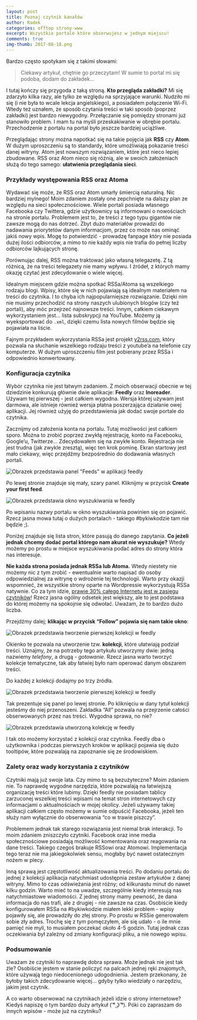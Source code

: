 ```yaml
---
layout: post
title: Poznaj czytnik kanałów
author: Radek
categories: offtop strony-www
excerpt: Wszystkie portale które obserwujesz w jednym miejscu!
comments: true
img-thumb: 2017-08-18.png
---
```


Bardzo często spotykam się z takimi słowami:

>Ciekawy artykuł, chętnie go przeczytam! W sumie to portal mi się podoba, dodam do zakładek…

I tutaj kończy się przygoda z taką stroną. **Kto przegląda zakładki?** Mi się zdarzyło kilka razy, ale tylko ze względu na sprzyjające warunki. Nudziło mi się (i nie była to wcale lekcja angielskiego), a posiadałem połączenie Wi-Fi. Wtedy też uznałem, że sposób czytania treści w taki sposób (poprzez zakładki) jest bardzo niewygodny. Przełączanie się pomiędzy stronami już stanowiło problem. I mam tu na myśli przeskakiwanie w obrębie portalu. Przechodzenie z portalu na portal było jeszcze bardziej uciążliwe.

Przeglądając strony można napotkać się na takie pojęcia jak **RSS** czy **Atom**. W dużym uproszczeniu są to standardy, które umożliwiają pokazanie treści danej witryny. Atom jest nowszym rozwiązaniem, które jest nieco lepiej zbudowane. RSS oraz Atom nieco się różnią, ale w swoich założeniach służą do tego samego: **ułatwienia przeglądania sieci**.

### Przykłady występowania RSS oraz Atoma

Wydawać się może, że RSS oraz Atom umarły śmiercią naturalną. Nic bardziej mylnego! Moim zdaniem zostały one zepchnięte na dalszy plan ze względu na sieci społecznościowe. Wiele portali posiada własnego Facebooka czy Twittera, gdzie użytkownicy są informowani o nowościach na stronie portalu. Problemem jest to, że treści z tego typu gigantów nie zawsze mogą do nas dotrzeć. Zbyt dużo materiałów prowadzi do nadawania priorytetów danym informacjom, przez co może nas ominąć jakiś nowy wpis. Mogę to potwierdzić - prowadzę fanpage który nie posiada dużej ilości odbiorców, a mimo to nie każdy wpis nie trafia do pełnej liczby odbiorców lajkujących stronę.

Porównując dalej, RSS można traktować jako własną telegazetę. Z tą różnicą, że na treści telegazety nie mamy wpływu. I źródeł, z których mamy okazję czytać jest zdecydowanie o wiele więcej.

Idealnym miejscem gdzie można spotkać RSSa/Atoma są wszelkiego rodzaju blogi. Wpisy, które się w nich pojawiają są idealnym materiałem na treści do czytnika. I to chyba ich najpopularniejsze rozwiązanie. Dzięki nim nie musimy przechodzić na strony naszych ulubionych blogów (czy też portali), aby móc przejrzeć najnowsze treści. Innym, całkiem ciekawym wykorzystaniem jest… lista subskrypcji na YouTube. Możemy ją wyeksportować do `.xml`, dzięki czemu lista nowych filmów będzie się pojawiała na liście.

Fajnym przykładem wykorzystania RSSa jest projekt [y2rss.com](https://y2rss.com/), który pozwala na słuchanie wszelkiego rodzaju treści z youtube’a na telefonie czy komputerze. W dużym uproszczeniu film jest pobierany przez RSSa i odpowiednio konwertowany.

### Konfiguracja czytnika

Wybór czytnika nie jest łatwym zadaniem. Z moich obserwacji obecnie w tej dziedzinie konkurują głównie dwie aplikacje: **Feedly** oraz **Inoreader**. Używam tej pierwszej - jest całkiem wygodna. Wersja której używam jest darmowa, ale istnieje również wersja płatna poszerzająca działanie owej aplikacji. Jej również użyję do przedstawienia jak dodać swoje portale do czytnika.

Zacznijmy od założenia konta na portalu. Tutaj możliwości jest całkiem sporo. Można to zrobić poprzez zwykłą rejestrację, konto na Facebooku, Google’u, Twitterze… Zdecydowałem się na zwykłe konto. Rejestracja nie jest trudna (jak zwykle zresztą), więc ten krok pominę. Ekran startowy jest mało ciekawy, więc przejdźmy bezpośrednio do dodawania własnych portali.

![Obrazek przedstawia panel "Feeds" w aplikacji feedly]({{site.baseurl}}/img/post-img/2017-08-18/fot01.png)


Po lewej stronie znajduje się mały, szary panel. Kliknijmy w przycisk **Create your first feed**.

![Obrazek przedstawia okno wyszukiwania w feedly]({{site.baseurl}}/img/post-img/2017-08-18/fot02.png)

Po wpisaniu nazwy portalu w okno wyszukiwania powinien się on pojawić. Rzecz jasna mowa tutaj o dużych portalach - takiego #bykiwkodzie tam nie będzie ;).

Poniżej znajduje się lista stron, które pasują do danego zapytania. **Co jeżeli jednak chcemy dodać portal którego nam akurat nie wyszukuje?** Wtedy możemy po prostu w miejsce wyszukiwania podać adres do strony która nas interesuje.

**Nie każda strona posiada jednak RSSa lub Atoma.** Wtedy niestety nie możemy nic z tym zrobić - ewentualnie warto napisać do osoby odpowiedzialnej za witrynę o wdrożenie tej technologii. Warto przy okazji wspomnieć, że wszystkie strony oparte na Wordpressie wykorzystują RSSa natywnie. Co za tym idzie, [prawie 30% całego Internetu jest w zasięgu czytników](https://w3techs.com/technologies/details/cm-wordpress/all/all)! Rzecz jasna ogólny odsetek jest większy, ale to jest podstawa do której możemy na spokojnie się odwołać. Uważam, że to bardzo dużo liczba.

Przejdźmy dalej; **klikając w przycisk “Follow” pojawia się nam takie okno**:

![Obrazek przedstawia tworzenie pierwszej kolekcji w feedly]({{site.baseurl}}/img/post-img/2017-08-18/fot03.png)

Okienko te pozwala na utworzenie tzw. **kolekcji**, które ułatwiają podział treści. Uznajmy, że na potrzeby tego artykułu utworzymy dwie: jedną nazwiemy *telefony*, a drugą - *gotowanie*. Rzecz jasna warto tworzyć kolekcje tematyczne, tak aby łatwiej było nam operować danym obszarem treści.

Do każdej z kolekcji dodajmy po trzy źródła.

![Obrazek przedstawia tworzenie pierwszej kolekcji w feedly]({{site.baseurl}}/img/post-img/2017-08-18/fot04.png)

Tak prezentuje się panel po lewej stronie. Po kliknięciu w dany tytuł kolekcji jesteśmy do niej przenoszeni. Zakładka “All” pozwala na przejrzenie całości obserwowanych przez nas treści. Wygodna sprawa, no nie?

![Obrazek przedstawia utworzoną kolekcję w feedly]({{site.baseurl}}/img/post-img/2017-08-18/fot05.png)

I tak oto możemy korzystać z kolekcji oraz czytnika. Feedly dba o użytkownika i podczas pierwszych kroków w aplikacji pojawia się dużo tooltipów, które pozwalają na zapoznanie się ze środowiskiem.

### Zalety oraz wady korzystania z czytników

Czytniki mają już swoje lata. Czy mimo to są bezużyteczne? Moim zdaniem nie. To naprawdę wygodne narzędzia, które pozwalają na łatwiejszą organizację treści które lubimy. Dzięki feedly nie posiadam tablicy zarzuconej wszelkiej treści wpisami na temat stron internetowych czy informacjami o aktualnościach w mojej okolicy. Jeżeli używamy takiej aplikacji całkiem często możemy w sumie odpuścić Facebooka, jeżeli ten służy nam wyłącznie do obserwowania “co w trawie piszczy”.

Problemem jednak tak starego rozwiązania jest niemal brak interakcji. To moim zdaniem zniszczyło czytniki. Facebook oraz inne media społecznościowe posiadają możliwość komentowania oraz reagowania na dane treści. Takiego czegoś brakuje RSSowi oraz Atomowi. Implementacja tego teraz nie ma jakiegokolwiek sensu, mogłaby być nawet ostatecznym nożem w plecy.

Inną sprawą jest częstotliwość aktualizowania treści. Po dodaniu portalu do jednej z kolekcji aplikacja natychmiast udostępnia zestaw artykułów z danej witryny. Mimo to czas odświeżania jest różny; od kilkunastu minut do nawet kilku godzin. Warto mieć to na uwadze, szczególnie kiedy interesują nas natychmiastowe wiadomości. Z jednej strony mamy pewność, że dana informacja do nas trafi, ale z drugiej - nie zawsze na czas. Osobiście kiedy konfigurowałem RSSa na #bykiwkodzie miałem lekki problem - wpisy pojawiły się, ale prowadziły do złej strony. Po prostu w RSSie generowałem sobie zły adres. Trochę się z tym pomęczyłem, ale się udało - o ile mnie pamięć nie myli, to musiałem poczekać około 4-5 godzin. Tutaj jednak czas oczekiwania był zależny od zmiany konfiguracji pliku, a nie nowego wpisu.

### Podsumowanie

Uważam że czytniki to naprawdę dobra sprawa. Może jednak nie jest tak źle? Osobiście jestem w stanie policzyć na palcach jednej ręki znajomych, które używają tego niedocenionego udogodnienia. Jestem przekonany, że byłoby takich zdecydowanie więcej… gdyby tylko wiedziały o narzędziu, jakim jest czytnik.

A co warto obserwować na czytnikach jeżeli idzie o strony internetowe? Kiedyś napiszę o tym bardzo duży artykuł ( ͡° ͜ʖ ͡°). Póki co zapraszam do innych wpisów - może już na czytniku?
